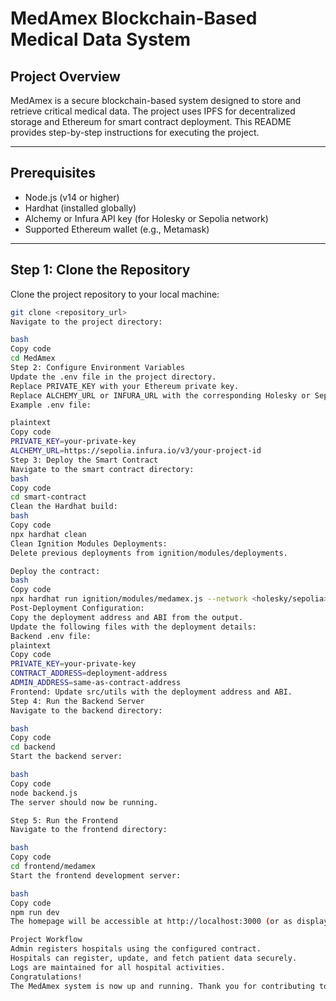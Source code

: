# **MedAmex Blockchain-Based Medical Data System**

## **Project Overview**
MedAmex is a secure blockchain-based system designed to store and retrieve critical medical data. The project uses IPFS for decentralized storage and Ethereum for smart contract deployment. This README provides step-by-step instructions for executing the project.

---

## **Prerequisites**
- Node.js (v14 or higher)
- Hardhat (installed globally)
- Alchemy or Infura API key (for Holesky or Sepolia network)
- Supported Ethereum wallet (e.g., Metamask)

---

## **Step 1: Clone the Repository**
Clone the project repository to your local machine:
```bash
git clone <repository_url>
Navigate to the project directory:

bash
Copy code
cd MedAmex
Step 2: Configure Environment Variables
Update the .env file in the project directory.
Replace PRIVATE_KEY with your Ethereum private key.
Replace ALCHEMY_URL or INFURA_URL with the corresponding Holesky or Sepolia URL.
Example .env file:

plaintext
Copy code
PRIVATE_KEY=your-private-key
ALCHEMY_URL=https://sepolia.infura.io/v3/your-project-id
Step 3: Deploy the Smart Contract
Navigate to the smart contract directory:
bash
Copy code
cd smart-contract
Clean the Hardhat build:
bash
Copy code
npx hardhat clean
Clean Ignition Modules Deployments:
Delete previous deployments from ignition/modules/deployments.

Deploy the contract:
bash
Copy code
npx hardhat run ignition/modules/medamex.js --network <holesky/sepolia>
Post-Deployment Configuration:
Copy the deployment address and ABI from the output.
Update the following files with the deployment details:
Backend .env file:
plaintext
Copy code
PRIVATE_KEY=your-private-key
CONTRACT_ADDRESS=deployment-address
ADMIN_ADDRESS=same-as-contract-address
Frontend: Update src/utils with the deployment address and ABI.
Step 4: Run the Backend Server
Navigate to the backend directory:

bash
Copy code
cd backend
Start the backend server:

bash
Copy code
node backend.js
The server should now be running.

Step 5: Run the Frontend
Navigate to the frontend directory:

bash
Copy code
cd frontend/medamex
Start the frontend development server:

bash
Copy code
npm run dev
The homepage will be accessible at http://localhost:3000 (or as displayed in the terminal).

Project Workflow
Admin registers hospitals using the configured contract.
Hospitals can register, update, and fetch patient data securely.
Logs are maintained for all hospital activities.
Congratulations!
The MedAmex system is now up and running. Thank you for contributing to this innovative project to revolutionize healthcare data management.
